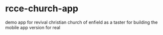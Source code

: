 # rcce-church-app
demo app for revival christian church of enfield as a taster for building the mobile app version for real
